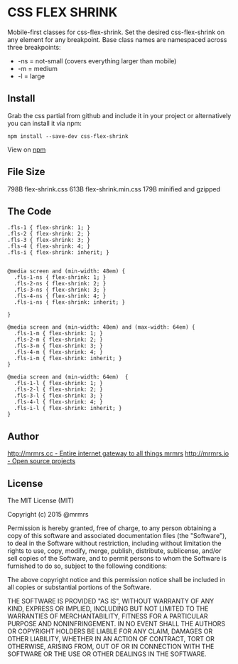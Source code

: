 # CSS FLEX SHRINK

  Mobile-first classes for css-flex-shrink.
  Set the desired css-flex-shrink on any element for any breakpoint.
  Base class names are namespaced across three breakpoints:

*  -ns = not-small (covers everything larger than mobile)
*  -m  = medium
*  -l  = large

## Install
Grab the css partial from github and include it in your project or alternatively
you can install it via npm:
```
npm install --save-dev css-flex-shrink
```
View on [npm](https://www.npmjs.org/package/css-flex-shrink)


## File Size

798B flex-shrink.css
613B flex-shrink.min.css
179B minified and gzipped

## The Code
```
.fls-1 { flex-shrink: 1; }
.fls-2 { flex-shrink: 2; }
.fls-3 { flex-shrink: 3; }
.fls-4 { flex-shrink: 4; }
.fls-i { flex-shrink: inherit; }


@media screen and (min-width: 48em) {
  .fls-1-ns { flex-shrink: 1; }
  .fls-2-ns { flex-shrink: 2; }
  .fls-3-ns { flex-shrink: 3; }
  .fls-4-ns { flex-shrink: 4; }
  .fls-i-ns { flex-shrink: inherit; }

}

@media screen and (min-width: 48em) and (max-width: 64em) {
  .fls-1-m { flex-shrink: 1; }
  .fls-2-m { flex-shrink: 2; }
  .fls-3-m { flex-shrink: 3; }
  .fls-4-m { flex-shrink: 4; }
  .fls-i-m { flex-shrink: inherit; }
}

@media screen and (min-width: 64em)  {
  .fls-1-l { flex-shrink: 1; }
  .fls-2-l { flex-shrink: 2; }
  .fls-3-l { flex-shrink: 3; }
  .fls-4-l { flex-shrink: 4; }
  .fls-i-l { flex-shrink: inherit; }
}

```

## Author

[http://mrmrs.cc - Entire internet gateway to all things mrmrs](http://mrmrs.cc)
[http://mrmrs.io - Open source projects](http://mrmrs.io)

## License

The MIT License (MIT)

Copyright (c) 2015 @mrmrs

Permission is hereby granted, free of charge, to any person obtaining a copy
of this software and associated documentation files (the "Software"), to deal
in the Software without restriction, including without limitation the rights
to use, copy, modify, merge, publish, distribute, sublicense, and/or sell
copies of the Software, and to permit persons to whom the Software is
furnished to do so, subject to the following conditions:

The above copyright notice and this permission notice shall be included in
all copies or substantial portions of the Software.

THE SOFTWARE IS PROVIDED "AS IS", WITHOUT WARRANTY OF ANY KIND, EXPRESS OR
IMPLIED, INCLUDING BUT NOT LIMITED TO THE WARRANTIES OF MERCHANTABILITY,
FITNESS FOR A PARTICULAR PURPOSE AND NONINFRINGEMENT. IN NO EVENT SHALL THE
AUTHORS OR COPYRIGHT HOLDERS BE LIABLE FOR ANY CLAIM, DAMAGES OR OTHER
LIABILITY, WHETHER IN AN ACTION OF CONTRACT, TORT OR OTHERWISE, ARISING FROM,
OUT OF OR IN CONNECTION WITH THE SOFTWARE OR THE USE OR OTHER DEALINGS IN
THE SOFTWARE.

